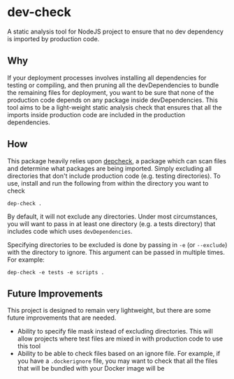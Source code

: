 # dev-check
A static analysis tool for NodeJS project to ensure that no dev dependency is imported by production code.

## Why
If your deployment processes involves installing all dependencies for testing or compiling, and then pruning all the devDependencies to bundle the remaining files for deployment, you want to be sure that none of the production code depends on any package inside devDependencies. This tool aims to be a light-weight static analysis check that ensures that all the imports inside production code are included in the production dependencies.

## How
This package heavily relies upon [depcheck](https://www.npmjs.com/package/depcheck), a package which can scan files and determine what packages are being imported. Simply excluding all directories that don't include production code (e.g. testing directories). To use, install and run the following from within the directory you want to check

`dep-check .`

By default, it will not exclude any directories. Under most circumstances, you will want to pass in at least one directory (e.g. a tests directory) that includes code which uses `devDependencies`.

Specifying directories to be excluded is done by passing in `-e` (or `--exclude`) with the directory to ignore. This argument can be passed in multiple times. For example:

`dep-check -e tests -e scripts .`

## Future Improvements
This project is designed to remain very lightweight, but there are some future improvements that are needed.
  - Ability to specify file mask instead of excluding directories. This will allow projects where test files are mixed in with production code to use this tool
  - Ability to be able to check files based on an ignore file. For example, if you have a `.dockerignore` file, you may want to check that all the files that will be bundled with your Docker image will be
